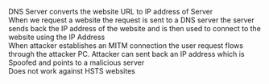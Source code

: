 DNS Server converts the website URL to IP address of Server  
When we request a website the request is sent to a DNS server the server sends back the IP address of the website and is then used to connect to the website using the IP Address  
When attacker establishes an MITM connection the user request flows through the attacker PC. Attacker can sent back an IP address which is Spoofed and points to a malicious server  
Does not work against HSTS websites  
